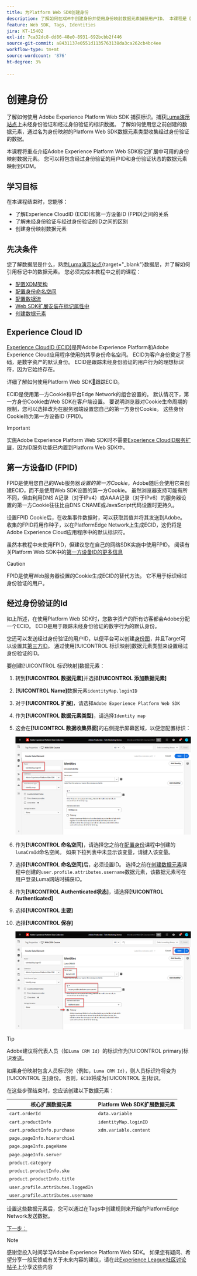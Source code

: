 ```yaml
---
title: 为Platform Web SDK创建身份
description: 了解如何在XDM中创建身份并使用身份映射数据元素捕获用户ID。 本课程是《使用 Web SDK 实施 Adobe Experience Cloud》教程的一部分。
feature: Web SDK, Tags, Identities
jira: KT-15402
exl-id: 7ca32dc8-dd86-48e0-8931-692bcbb2f446
source-git-commit: a8431137e0551d1135763138da3ca262cb4bc4ee
workflow-type: tm+mt
source-wordcount: '876'
ht-degree: 3%

---
```


# 创建身份

了解如何使用 Adobe Experience Platform Web SDK 捕获标识。捕获[Luma演示站点](https://luma.enablementadobe.com/content/luma/us/en.html)上未经身份验证和经过身份验证的标识数据。 了解如何使用您之前创建的数据元素，通过名为身份映射的Platform Web SDK数据元素类型收集经过身份验证的数据。

本课程将重点介绍Adobe Experience Platform Web SDK标记扩展中可用的身份映射数据元素。 您可以将包含经过身份验证的用户ID和身份验证状态的数据元素映射到XDM。

## 学习目标

在本课程结束时，您能够：

* 了解Experience CloudID (ECID)和第一方设备ID (FPID)之间的关系
* 了解未经身份验证与经过身份验证的ID之间的区别
* 创建身份映射数据元素

## 先决条件

您了解数据层是什么，熟悉[Luma演示站点](https://luma.enablementadobe.com/content/luma/us/en.html){target="_blank"}数据层，并了解如何引用标记中的数据元素。 您必须完成本教程中之前的课程：

* [配置XDM架构](configure-schemas.md)
* [配置身份命名空间](configure-identities.md)
* [配置数据流](configure-datastream.md)
* [Web SDK扩展安装在标记属性中](install-web-sdk.md)
* [创建数据元素](create-data-elements.md)


## Experience Cloud ID

[Experience CloudID (ECID)](https://experienceleague.adobe.com/en/docs/experience-platform/identity/features/ecid)是跨Adobe Experience Platform和Adobe Experience Cloud应用程序使用的共享身份命名空间。 ECID为客户身份奠定了基础，是数字资产的默认身份。 ECID是跟踪未经身份验证的用户行为的理想标识符，因为它始终存在。

<!-- FYI I commented this out because it was breaking the build - Jack
>[!TIP]
>
> When you use the Experience Platform Web SDK to set up Adobe applications on your digital properties, the ECID is generated at the Adobe Edge server level. As such, ECID is not viewable on the client-side network request payload. You can view the ECID by seeing the Preview tab of the network request, or by using the [Adobe Experience Platform Debugger Edge Trace](set-up-analytics.md#experience-cloud-id-validation).
>![View ECID](assets/validate-dev-console-ecid.png)
-->

详细了解如何使用Platform Web SDK[&#128279;](https://experienceleague.adobe.com/en/docs/experience-platform/edge/identity/overview)跟踪ECID。

ECID是使用第一方Cookie和平台Edge Network的组合设置的。 默认情况下，第一方身份Cookie由Web SDK在客户端设置。 要说明浏览器对Cookie生命周期的限制，您可以选择改为在服务器端设置您自己的第一方身份Cookie。 这些身份Cookie称为第一方设备ID (FPID)。

>[!IMPORTANT]
>
>实施Adobe Experience Platform Web SDK时不需要[Experience CloudID服务扩展](https://exchange.adobe.com/apps/ec/100160/adobe-experience-cloud-id-launch-extension)，因为ID服务功能已内置到Platform Web SDK中。

## 第一方设备ID (FPID)

FPID是使用您自己的Web服务器&#x200B;_设置的第一方Cookie_，Adobe随后会使用它来创建ECID，而不是使用Web SDK设置的第一方Cookie。 虽然浏览器支持可能有所不同，但由利用DNS A记录（对于IPv4）或AAAA记录（对于IPv6）的服务器设置的第一方Cookie往往比由DNS CNAME或JavaScript代码设置时更持久。

设置FPID Cookie后，在收集事件数据时，可以获取其值并将其发送到Adobe。 收集的FPID将用作种子，以在PlatformEdge Network上生成ECID，这仍将是Adobe Experience Cloud应用程序中的默认标识符。

虽然本教程中未使用FPID，但建议您在自己的网络SDK实施中使用FPID。 阅读有关Platform Web SDK中的[第一方设备ID的更多信息](https://experienceleague.adobe.com/en/docs/experience-platform/edge/identity/first-party-device-ids)

>[!CAUTION]
>
> FPID是使用Web服务器设置的Cookie生成ECID的替代方法。 它不用于标识经过身份验证的用户。

## 经过身份验证的Id

如上所述，在使用Platform Web SDK时，您数字资产的所有访客都会Adobe分配一个ECID。 ECID是用于跟踪未经身份验证的数字行为的默认身份。

您还可以发送经过身份验证的用户ID，以便平台可以创建[身份图](https://experienceleague.adobe.com/en/docs/platform-learn/tutorials/identities/understanding-identity-and-identity-graphs)，并且Target可以设置其[第三方ID](https://experienceleague.adobe.com/en/docs/target/using/audiences/visitor-profiles/3rd-party-id)。 通过使用[!UICONTROL 标识映射]数据元素类型来设置经过身份验证的ID。

要创建[!UICONTROL 标识映射]数据元素：

1. 转到&#x200B;**[!UICONTROL 数据元素]**&#x200B;并选择&#x200B;**[!UICONTROL 添加数据元素]**

1. **[!UICONTROL Name]**&#x200B;数据元素`identityMap.loginID`

1. 对于&#x200B;**[!UICONTROL 扩展]**，请选择`Adobe Experience Platform Web SDK`

1. 作为&#x200B;**[!UICONTROL 数据元素类型]**，请选择`Identity map`

1. 这会在&#x200B;**[!UICONTROL 数据收集界面]**&#x200B;的右侧提示屏幕区域，以便您配置标识：

   ![数据收集接口](assets/identity-identityMap-setup.png)

1. 作为&#x200B;**[!UICONTROL 命名空间]**，请选择您之前在[配置身份](configure-identities.md)课程中创建的`lumaCrmId`命名空间。 如果下拉列表中未显示该变量，请键入该变量。

1. 选择&#x200B;**[!UICONTROL 命名空间]**&#x200B;后，必须设置ID。 选择之前在[创建数据元素](create-data-elements.md#create-data-elements-to-capture-the-data-layer)课程中创建的`user.profile.attributes.username`数据元素，该数据元素可在用户登录Luma网站时捕获ID。

   <!--  >[!TIP]
    >
    >You can verify the **[!UICONTROL Luma CRM ID]** is collected in a data element on the web property by going to the [Luma Demo site](https://luma.enablementadobe.com/content/luma/us/en.html), logging in, [switching the tag environment](validate-with-debugger.md#use-the-experience-platform-debugger-to-map-to-your-tag-property) to your own, and typing `_satellite.getVar("user.profile.attributes.username")` in the web browser developer console.
    >
    >   ![Data Element  ID ](assets/identity-data-element-customer-id.png)
    -->

1. 作为&#x200B;**[!UICONTROL Authenticated状态]**，请选择&#x200B;**[!UICONTROL Authenticated]**
1. 选择&#x200B;**[!UICONTROL 主要]**

1. 选择&#x200B;**[!UICONTROL 保存]**

   ![数据收集接口](assets/identity-id-namespace.png)

>[!TIP]
>
> Adobe建议将代表人员（如`Luma CRM Id`）的标识作为[!UICONTROL primary]标识发送。
>
> 如果身份映射包含人员标识符（例如，`Luma CRM Id`），则人员标识符将变为[!UICONTROL 主]身份。 否则，`ECID`将成为[!UICONTROL 主]标识。




<!--
1. Once the data element is configured in **[!UICONTROL Data Collection interface]**, it can be tested on the Luma web property like any other Data Element. Enter the following script in the browser developer console
   
   
   ```
   _satellite.getVar('identityMap.loginID')
   ```  

   ![Data Collection interface](assets/identity-consoleIdentityDataElement.png)
   
   >[!NOTE]
   >
   >ECID identifier will NOT populate in the Data Element, as this is configured already with Platform Web SDK.   
-->

在这些步骤结束时，您应该创建以下数据元素：

| 核心扩展数据元素 | Platform Web SDK扩展数据元素 |
-----------------------------|-------------------------------
| `cart.orderId` | `data.variable` |
| `cart.productInfo` | `identityMap.loginID` |
| `cart.productInfo.purchase` | `xdm.variable.content` |
| `page.pageInfo.hierarchie1` | |
| `page.pageInfo.pageName` | |
| `page.pageInfo.server` | |
| `product.category` | |
| `product.productInfo.sku` | |
| `product.productInfo.title` | |
| `user.profile.attributes.loggedIn` | |
| `user.profile.attributes.username` | |

设置这些数据元素后，您可以通过在Tags中创建规则来开始向PlatformEdge Network发送数据。

[下一步： ](create-tag-rule.md)

>[!NOTE]
>
>感谢您投入时间学习Adobe Experience Platform Web SDK。 如果您有疑问、希望分享一般反馈或有关于未来内容的建议，请在此[Experience League社区讨论帖子](https://experienceleaguecommunities.adobe.com/t5/adobe-experience-platform-data/tutorial-discussion-implement-adobe-experience-cloud-with-web/td-p/444996)上分享这些内容
